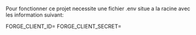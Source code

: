 Pour fonctionner ce projet necessite une fichier .env situe a la racine avec les information suivant:

FORGE_CLIENT_ID=<Your client id>
FORGE_CLIENT_SECRET=<Your secret>
